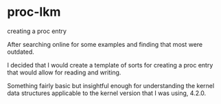 # proc-lkm
creating a proc entry

After searching online for some examples and finding that most were outdated.

I decided that I would create a template of sorts for creating a proc entry that would allow for reading and writing. 

Something fairly basic but insightful enough for understanding the kernel data structures applicable to the kernel version that I was using, 4.2.0.



